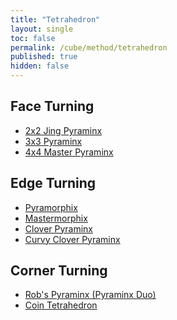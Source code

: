 ```yaml
---
title: "Tetrahedron"
layout: single
toc: false
permalink: /cube/method/tetrahedron
published: true
hidden: false
---
```


<head>
  <base target="_self">
</head>



## Face Turning

- [2x2 Jing Pyraminx](/cube/method/tetrahedron/face_turning/2x2_jing_pyraminx)
- [3x3 Pyraminx](/cube/method/tetrahedron/face_turning/3x3_pyraminx)
- [4x4 Master Pyraminx](/cube/method/tetrahedron/face_turning/4x4_master_pyraminx)



## Edge Turning

- [Pyramorphix](/cube/method/tetrahedron/edge_turning/pyramorphix)
- [Mastermorphix](/cube/method/tetrahedron/edge_turning/mastermorphix)
- [Clover Pyraminx](/cube/method/tetrahedron/edge_turning/clover_pyraminx)
- [Curvy Clover Pyraminx](/cube/method/tetrahedron/edge_turning/curvy_clover_pyraminx)



## Corner Turning

- [Rob's Pyraminx (Pyraminx Duo)](/cube/method/tetrahedron/corner_turning/robs_pyraminx_pyraminx_duo)
- [Coin Tetrahedron](/cube/method/tetrahedron/corner_turning/coin_tetrahedron)
